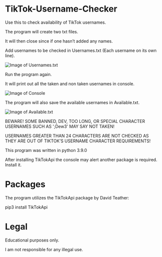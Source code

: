 # TikTok-Username-Checker
Use this to check availability of TikTok usernames.

The program will create two txt files. 

It will then close since if one hasn’t added any names. 

Add usernames to be checked in Usernames.txt (Each username on its own line). 

![Image of Usernames.txt](https://i.imgur.com/0Ccrjtw.png)

Run the program again.

It will print out all the taken and non taken usernames in console.

![Image of Console](https://i.imgur.com/qaZ8ifg.png)

The program will also save the available usernames in Available.txt.

![Image of Available.txt](https://i.imgur.com/V0xvm5j.png)

BEWARE! SOME BANNED, DEV, TOO LONG, OR SPECIAL CHARACTER USERNAMES SUCH AS ';Dew3' MAY SAY NOT TAKEN! 

USERNAMES GREATER THAN 24 CHARACTERS ARE NOT CHECKED AS THEY ARE OUT OF TIKTOK’S USERNAME CHARACTER REQUIREMENTS!

This program was written in python 3.9.0

After installing TikTokApi the console may alert another package is required. Install it.

# Packages

The program utilizes the TikTokApi package by David Teather:

pip3 install TikTokApi


# Legal

Educational purposes only.

I am not responsible for any illegal use.
